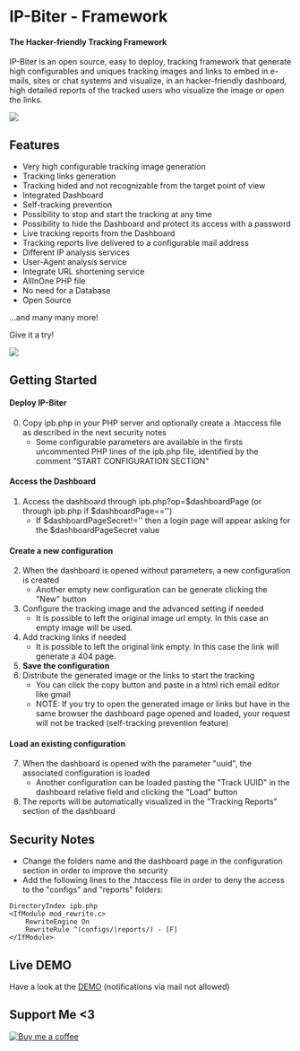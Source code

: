 # IP-Biter - Framework
#### The Hacker-friendly Tracking Framework
IP-Biter is an open source, easy to deploy, tracking framework that generate high configurables and uniques tracking images and links 
to embed in e-mails, sites or chat systems and visualize, in an hacker-friendly dashboard, high detailed reports of the tracked users 
who visualize the image or open the links.

![](https://user-images.githubusercontent.com/8982949/33372623-f6abdc46-d4fe-11e7-921c-536300d02237.jpg)

## Features
- Very high configurable tracking image generation
- Tracking links generation
- Tracking hided and not recognizable from the target point of view
- Integrated Dashboard
- Self-tracking prevention
- Possibility to stop and start the tracking at any time
- Possibility to hide the Dashboard and protect its access with a password
- Live tracking reports from the Dashboard
- Tracking reports live delivered to a configurable mail address
- Different IP analysis services
- User-Agent analysis service
- Integrate URL shortening service
- AllInOne PHP file
- No need for a Database
- Open Source

...and many many more!

Give it a try!

![](https://user-images.githubusercontent.com/8982949/33380631-09b9720e-d51c-11e7-9da1-b6886569e399.png)

## Getting Started
#### Deploy IP-Biter
0) Copy ipb.php in your PHP server and optionally create a .htaccess file as described in the next security notes
    - Some configurable parameters are available in the firsts uncommented PHP lines of the ipb.php file, identified by the comment "START CONFIGURATION SECTION"
#### Access the Dashboard
1) Access the dashboard through ipb.php?op=$dashboardPage (or through ipb.php if $dashboardPage=='')
    - If $dashboardPageSecret!='' then a login page will appear asking for the $dashboardPageSecret value  
#### Create a new configuration
2) When the dashboard is opened without parameters, a new configuration is created
    - Another empty new configuration can be generate clicking the "New" button
3) Configure the tracking image and the advanced setting if needed
    - It is possible to left the original image url empty. In this case an empty image will be used.
4) Add tracking links if needed
    - It is possible to left the original link empty. In this case the link will generate a 404 page.
5) **Save the configuration**
6) Distribute the generated image or the links to start the tracking
    - You can click the copy button and paste in a html rich email editor like gmail
    - NOTE: If you try to open the generated image or links but have in the same browser the dashboard page opened and loaded, your request will not be tracked (self-tracking prevention feature)
    
#### Load an existing configuration
7) When the dashboard is opened with the parameter "uuid", the associated configuration is loaded
    - Another configuration can be loaded pasting the "Track UUID" in the dashboard relative field and clicking the "Load" button
8) The reports will be automatically visualized in the "Tracking Reports" section of the dashboard

## Security Notes
- Change the folders name and the dashboard page in the configuration section in order to improve the security
- Add the following lines to the .htaccess file in order to deny the access to the "configs" and "reports" folders:
```
DirectoryIndex ipb.php
<IfModule mod_rewrite.c>
    RewriteEngine On
    RewriteRule ^(configs/|reports/) - [F]
</IfModule>
```

## Live DEMO
<!-- 
Hi and welcome to a tracking link live demonstration. 
The one below is a autogenerated link that redirect to http://ipbiter.rf.gd/?op=dashboard (the demo page) and in the meanwhile, will track you :P
From this url you are not able to access the relative dashboard. 
Did not trust me?
Try to hack it as a challange and report me your success; you will be rewarded with a coffee <3
-->
Have a look at the [DEMO](http://ipbiter.rf.gd/?op=l&tid=b49c214b-da61-4ff0-8dcd-86c2b6046f6a&lid=dbfb602f-c9c8-4ed8-bdd2-cbf5fd955ad3) (notifications via mail not allowed)

## Support Me <3
<!--
Hi and welcome again to a tracking image live demonstration. 
The one below is a autogenerated link that show this image: https://user-images.githubusercontent.com/8982949/33011169-6da4af5e-cddd-11e7-94e5-a52d776b94ba.png
when your browser loaded this image, you was been tracked :)
From this url you are not able to access the relative dashboard. 
Did not trust me?
Try to hack it as a challange and report me your success; you will be rewarded with another coffee <3
[![Buy me a coffee](http://ipbiter.rf.gd/?op=i&tid=b49c214b-da61-4ff0-8dcd-86c2b6046f6a)](https://www.paypal.me/damianofalcioni/0.99)
-->
[![Buy me a coffee](https://user-images.githubusercontent.com/8982949/33011169-6da4af5e-cddd-11e7-94e5-a52d776b94ba.png)](https://www.paypal.me/damianofalcioni/0.99)
